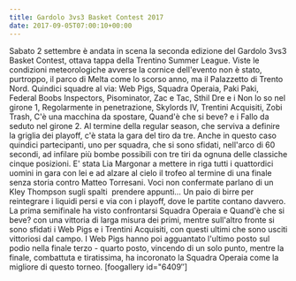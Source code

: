 ```yaml
---
title: Gardolo 3vs3 Basket Contest 2017
date: 2017-09-05T07:00:10+00:00
---
```

Sabato 2 settembre è andata in scena la seconda edizione del Gardolo 3vs3 Basket Contest, ottava tappa della Trentino Summer League. Viste le condizioni meteorologiche avverse la cornice dell'evento non è stato, purtroppo, il parco di Melta come lo scorso anno, ma il Palazzetto di Trento Nord. Quindici squadre al via: Web Pigs, Squadra Operaia, Paki Paki, Federal Boobs Inspectors, Pisominator, Zac e Tac, Sthil Dre e i Non lo so nel girone 1, Regolarmente in penetrazione, Skylords IV, Trentini Acquisiti, Zobi Trash, C'è una macchina da spostare, Quand'è che si beve? e i Fallo da seduto nel girone 2. Al termine della regular season, che serviva a definire la griglia dei playoff, c'è stata la gara del tiro da tre. Anche in questo caso quindici partecipanti, uno per squadra, che si sono sfidati, nell'arco di 60 secondi, ad infilare più bombe possibili con tre tiri da ognuna delle classiche cinque posizioni. E' stata Lia Margonar a mettere in riga tutti i quattordici uomini in gara con lei e ad alzare al cielo il trofeo al termine di una finale senza storia contro Matteo Torresani. Voci non confermate parlano di un Kley Thompson sugli spalti  prendere appunti… Un paio di birre per reintegrare i liquidi persi e via con i playoff, dove le partite contano davvero. La prima semifinale ha visto confrontarsi Squadra Operaia e Quand'è che si beve? con una vittoria di larga misura dei primi, mentre sull'altro fronte si sono sfidati i Web Pigs e i Trentini Acquisiti, con questi ultimi che sono usciti vittoriosi dal campo. I Web Pigs hanno poi agguantato l'ultimo posto sul podio nella finale terzo - quarto posto, vincendo di un solo punto, mentre la finale, combattuta e tiratissima, ha incoronato la Squadra Operaia come la migliore di questo torneo. \[foogallery id="6409″\]
